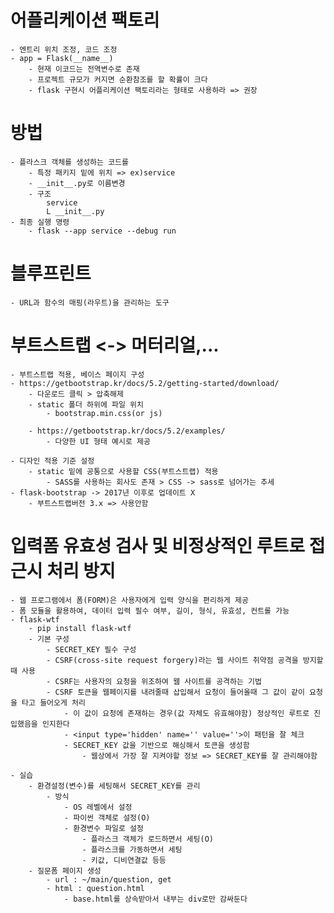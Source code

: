 # 어플리케이션 팩토리
    - 엔트리 위치 조정, 코드 조정
    - app = Flask(__name__)
        - 현재 이코드는 전역변수로 존재
        - 프로젝트 규모가 커지면 순환참조를 할 확률이 크다
        - flask 구현시 어플리케이션 팩토리라는 형태로 사용하라 => 권장

# 방법
    - 플라스크 객체를 생성하는 코드를 
        - 특정 패키지 밑에 위치 => ex)service
        - __init__.py로 이름변경 
        - 구조
            service
            L __init__.py
    - 최종 실행 명령
        - flask --app service --debug run

# 블루프린트
    - URL과 함수의 매핑(라우트)을 관리하는 도구

# 부트스트랩 <-> 머터리얼,...
    - 부트스트랩 적용, 베이스 페이지 구성
    - https://getbootstrap.kr/docs/5.2/getting-started/download/
        - 다운로드 클릭 > 압축해제
        - static 폴더 하위에 파일 위치
            - bootstrap.min.css(or js)

        - https://getbootstrap.kr/docs/5.2/examples/
            - 다양한 UI 형태 예시로 제공

    - 디자인 적용 기준 설정
        - static 밑에 공통으로 사용할 CSS(부트스트랩) 적용
            - SASS를 사용하는 회사도 존재 > CSS -> sass로 넘어가는 추세
    - flask-bootstrap -> 2017년 이후로 업데이트 X
        - 부트스트랩버전 3.x => 사용안함

# 입력폼 유효성 검사 및 비정상적인 루트로 접근시 처리 방지
    - 웹 프로그램에서 폼(FORM)은 사용자에게 입력 양식을 편리하게 제공
    - 폼 모듈을 활용하여, 데이터 입력 필수 여부, 길이, 형식, 유효성, 컨트롤 가능
    - flask-wtf
        - pip install flask-wtf
        - 기본 구성
            - SECRET_KEY 필수 구성
            - CSRF(cross-site request forgery)라는 웹 사이트 취약점 공격을 방지할때 사용
            - CSRF는 사용자의 요청을 위조하여 웹 사이트를 공격하는 기법
            - CSRF 토큰을 웹페이지를 내려줄때 삽입해서 요청이 들어올때 그 값이 같이 요청을 타고 들어오게 처리
                - 이 값이 요청에 존재하는 경우(값 자체도 유효해야함) 정상적인 루트로 진입했음을 인지한다
                - <input type='hidden' name='' value=''>이 패턴을 잘 체크
                - SECRET_KEY 값을 기반으로 해싱해서 토큰을 생성함
                    - 웹상에서 가장 잘 지켜야할 정보 => SECRET_KEY를 잘 관리해야함

    - 실습
        - 환경설정(변수)를 세팅해서 SECRET_KEY를 관리
            - 방식
                - OS 레벨에서 설정
                - 파이썬 객체로 설정(O)
                - 환경변수 파일로 설정
                    - 플라스크 객체가 로드하면서 세팅(O)
                    - 플라스크를 가동하면서 세팅
                    - 키값, 디비연결값 등등 
        - 질문폼 페이지 생성
            - url : ~/main/question, get
            - html : question.html
                - base.html를 상속받아서 내부는 div로만 감싸둔다